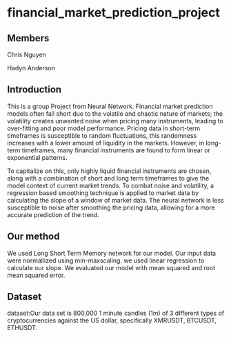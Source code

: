 # financial_market_prediction_project

## Members

Chris Nguyen

Hadyn Anderson 

## Introduction
This is a group Project from Neural Network.
Financial market prediction models often fall short due to the volatile and chaotic nature of markets; the volatility creates unwanted noise when pricing many instruments, leading to over-fitting and poor model performance. Pricing data in short-term timeframes is susceptible to random fluctuations, this randomness increases with a lower amount of liquidity in the markets. However, in long-term timeframes, many financial instruments are found to form linear or exponential patterns. 
 
To capitalize on this, only highly liquid financial instruments are chosen, along with a combination of short and long term timeframes to give the model context of current market trends. To combat noise and volatility, a regression based smoothing technique is applied to market data by calculating the slope of a window of market data. The neural network is less susceptible to noise after smoothing the pricing data, allowing for a more accurate prediction of the trend. 

## Our method
We used Long Short Term Memory network for our model. Our input data were normallized using min-maxscaling.  we used linear regression to calculate our slope. We evaluated our model with mean squared and root mean squared error.

## Dataset
dataset:Our data set is 800,000 1 minute candles (1m) of 3 different types of cryptocurrencies against the US dollar, specifically XMRUSDT, BTCUSDT, ETHUSDT.
